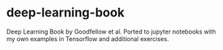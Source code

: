 # deep-learning-book
Deep Learning Book by Goodfellow et al. Ported to jupyter notebooks with my own examples in Tensorflow and additional exercises.
